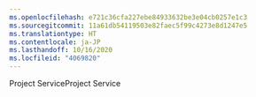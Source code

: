 ```yaml
---
ms.openlocfilehash: e721c36cfa227ebe84933632be3e04cb0257e1c3
ms.sourcegitcommit: 11a61db54119503e82faec5f99c4273e8d1247e5
ms.translationtype: HT
ms.contentlocale: ja-JP
ms.lasthandoff: 10/16/2020
ms.locfileid: "4069820"
---
```

<span data-ttu-id="99c82-101">Project Service</span><span class="sxs-lookup"><span data-stu-id="99c82-101">Project Service</span></span>
